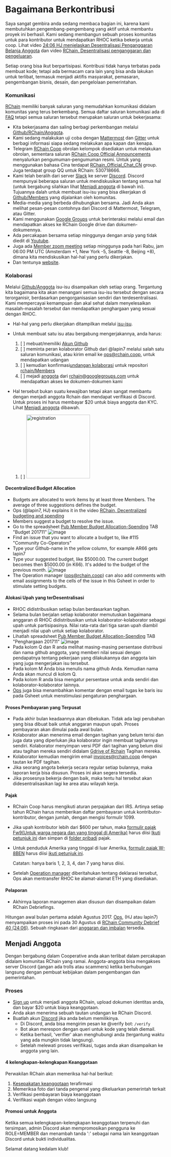 # Bagaimana Berkontribusi

Saya sangat gembira anda sedang membaca bagian ini, karena kami membutuhkan pengembang-pengembang yang aktif untuk membantu proyek ini berhasil.
Kami sedang membangun sebuah proses komunitas untuk para kontributor untuk mendapatkan RHOC ketika bekerja untuk coop. Lihat video [24:06 HJ menjelaskan Desentralisasi Penganggaran Belanja Anggota](https://www.youtube.com/watch?v=7Li4g4qDF6M&t=1486s) dan video [RChain, Desentralisasi penganggaran dan pengeluaran](https://www.youtube.com/watch?v=m6xiTWbEdpA).

Setiap orang bisa ikut berpartisipasi. Kontribusi tidak hanya terbatas pada membuat kode; tetapi ada bermacam cara lain yang bisa anda lakukan untuk terlibat, termasuk menjadi aktifis masyarakat, pemasaran, pengembangan bisnis, desain, dan pengelolaan pemerintahan.

### Komunikasi

[RChain](https://rchain.coop) memiliki banyak saluran yang memudahkan komunikasi didalam komunitas yang terus berkembang. Semua daftar saluran komunikasi ada di [FAQ](https://github.com/rchain/reference/blob/master/faq.md) tetapi semua saluran tersebut merupakan saluran untuk bekerjasama:
- Kita bekerjasama dan saling berbagi perkembangan melalui [Github/RChain/Anggota](https://github.com/rchain/Members).
- Kami sedang malakukan uji coba dengan [Mattermost](https://rchain.divvydao.net/community/channels/town-square) dan [Gitter](https://gitter.im/rchain/Rholang) untuk berbagi informasi siapa sedang melakukan apa kapan dan kenapa.
- Telegram [RChain Coop](https://t.me/rchain_coop) obrolan kelompok disediakan untuk melakukan obrolan, sementara saluran [RChain Coop Official Announcements](https://t.me/rchain_official) menyalurkan pengumuman-pengumuman resmi. Untuk yang menggunakan bahasa Cina terdapat [RChain_Official_Chat_CN](https://t.me/RChain_Official_Chat_CN) group. Juga terdapat group QQ untuk RChain: 530718666.
- Kami telah beralih dari server [Slack](https://ourchain.slack.com/messages?) ke server [Discord](https://discord.gg/fvY8qhx). Discord mempunyai beberapa saluran untuk mendiskusikan tentang semua hal (untuk bergabung silahkan lihat [Menjadi anggota](#becoming-a-member) di bawah ini). Tujuannya dalah untuk membuat isu-isu yang bisa dikerjakan di [Github/Members](https://github.com/rchain/Members/) yang dijalankan oleh komunitas.
- Media-media yang berbeda dihubungkan bersama. Jadi Anda akan melihat pesan-pesan contohnya dari Discord di Mattermost, Telegram, atau Gitter.
- Kami menggunakan [Google Groups](https://groups.google.com/forum/#!forum/rchain) untuk berinteraksi melalui email dan mendapatkan akses ke RChain Google drive dan dokumen-dokumennya.
- Ada percakapan bersama setiap minggunya dengan arsip yang tidak diedit di [Youtube](https://www.youtube.com/channel/UCSS3jCffMiz574_q64Ukj_w).
- Juga ada [Member zoom meeting](https://zoom.us/s/197490909) setiap minggunya pada hari Rabu, jam 06:00 PM UTC (Amsterdam +1, New York -5, Seattle -8, Beijing +8), dimana kita mendiskusikan hal-hal yang perlu dikerjakan.
- Dan tentunya [website](https://rchain.coop).

### Kolaborasi

Melalui [Github/Anggota](https://github.com/rchain/Members/) isu-isu disampaikan oleh setiap orang. Tergantung kita bagaimana kita akan menangani semua isu-isu tersebut dengan secara terorganisir, berdasarkan pengorganisasian sendiri dan terdesentralisasi. Kami mempercayai kemampuan dan akal sehat dalam menyelesaikan masalah-masalah tersebut dan mendapatkan penghargaan yang sesuai dengan RHOC.

- Hal-hal yang perlu dikerjakan ditampilkan melalui [isu-isu](https://github.com/rchain/Members/issues/).
- Untuk membuat satu isu atau bergabung mengerjakannya, anda harus:

  1. [ ] mebuat/memiliki [Akun Github](https://github.com/rchain/Members)
  2. [ ] meminta peran kolaborator Github dari @lapin7 melalui salah satu saluran komunikasi, atau kirim email ke [ops@rchain.coop](ops@rchain.coop), untuk mendapatkan udangan
  3. [ ] kemudian konfirmasi[undangan kolaborasi](https://github.com/rchain/Members/invitations) untuk repositori [rchain/Members](https://github.com/rchain/Members)
  4. [ ] mejadi [anggota](https://groups.google.com/forum/#!pendingmember/rchain/join) dari rchain@googlegroups.com untuk mendapatkan akses ke dokumen-dokumen kami

- Hal tersebut bukan suatu kewajiban tetapi akan sangat membantu dengan menjadi anggota Rchain dan mendapat verifikasi di Discord. Untuk proses ini harus membayar $20 untuk biaya anggota dan KYC. Lihat [Menjadi anggota](#becoming-a-member) dibawah.
  1. [ ] <img src="https://user-images.githubusercontent.com/1913335/32598353-e489f158-c539-11e7-9656-4bcbb55718d2.png" alt="registration" width="200" />
  <!-- 2. [ ] This is the #bounties channel in Discord:
  ![image](https://user-images.githubusercontent.com/1913335/32598502-3f0ddc98-c53a-11e7-85e9-f95fc799dede.png) -->

#### Decentralized Budget Allocation
- Budgets are allocated to work items by at least three Members. The average of three suggestions defines the budget.
- Ops (@lapin7, HJ) explains it in the video [RChain, Decentralized budgeting and spending](https://www.youtube.com/watch?v=m6xiTWbEdpA)
- Members suggest a budget to resolve the issue.
- Go to the spreadsheet [Pub Member Budget Allocation-Spending](https://docs.google.com/spreadsheets/d/1uxuxx8YN17KCIWcH1cUoGuSm2hAnIya2iAc6wxoaq1o/edit#gid=634479823) TAB "Budget 201711"
![image](https://user-images.githubusercontent.com/1913335/32597438-01a23d84-c537-11e7-916e-c9f12df80480.png)
- Find an issue that you want to allocate a budget to, like #115 "Community Co-Operators"
- Type your Github-name in the yellow column, for example AR66 gets lapin7
- Type your suggested budget, like $5000.00. The current budget becomes then $5000.00 (in K66). It's added to the budget of the previous month.
![image](https://user-images.githubusercontent.com/1913335/32597751-ed21061e-c537-11e7-9a0b-c9cccc48bc86.png)
- The Operation manager ([ops@rchain.coop](ops@rchain.coop)) can also add comments with email assignments to the cells of the issue in this Gsheet in order to stimulate setting budgets.

#### Alokasi Upah yang terDesentralisasi
- RHOC didistribusikan setiap bulan berdasarkan tagihan.
- Selama bulan berjalan setiap kolaborator memutuskan bagaimana anggaran di RHOC didistribusikan untuk kolaborator-kolaborator sebagai upah untuk partisipasinya. Nilai rata-rata dari tiga saran upah diambil menjadi nilai upah untuk setiap kolaborator.
- Lihatlah spreadsheet [Pub Member Budget Allocation-Spending](https://docs.google.com/spreadsheets/d/1uxuxx8YN17KCIWcH1cUoGuSm2hAnIya2iAc6wxoaq1o/edit#gid=634479823) TAB "Penghargaan 201711"
![image](https://user-images.githubusercontent.com/1913335/32599161-f91d53f6-c53b-11e7-9ee8-8b31733b98fb.png)
- Pada kolom Q dan R anda melihat masing-masing persentase distribusi dan nama github anggota, yang memberi nilai sesuai dengan pendapatnya tentang pekerjaan yang dilakukannya dan anggota lain yang juga mengerjakan isu tersebut.
- Pada kolom M Anda bisa menulis nama github Anda. Kemudian nama Anda akan muncul di kolom Q.
- Pada kolom R anda bisa mengatur persentase untuk anda sendiri dan kolaborator-kolaborator lainnya.
- [Ops](ops@rchain.coop) juga bisa menambahkan komentar dengan email tugas ke baris isu pada Gsheet untuk menstimulasi pengaturan penghargaan.

#### Proses Pembayaran yang Terpusat
- Pada akhir bulan keadaannya akan dibekukan. Tidak ada lagi perubahan yang bisa dibuat baik untuk anggaran maupun upah. Proses pembayaran akan dimulai pada awal bulan.
- Kolaborator akan menerima email dengan tagihan yang belum terisi dan juga data yang diperlukan jika kolaborator ingin membuat tagihannya sendiri. Kolaborator menyimpan versi PDF dari tagihan yang belum diisi atau tagihan mereka sendiri didalam [Gdrive of Rchain](https://drive.google.com/drive/folders/0B5I9qM5f_1cfeUZoV01EYjdmOEE) Tagihan mereka.
- Kolaborator kemudian mengirim email [invoices@rchain.coop](invoices@rchain.coop) dengan tautan ke PDF tagihan.
- Jika seorang angota bekerja secara regular setiap bulannya, maka laporan kerja bisa disusun. Proses ini akan segera tersedia.
- Jika prosesnya bekerja dengan baik, maka tentu hal tersebut akan didesentralisasikan lagi ke area atau wilayah kerja.

#### Pajak
- RChain Coop harus mengikuti aturan perpajakan dari IRS. Artinya setiap tahun RChain harus memberikan daftar pembayaran untuk kontributor-kontributor, dengan jumlah, dengan mengisi formulir 1099.
- Jika upah kontributor lebih dari $600 per tahun, maka [formulir pajak Fw9(Untuk warga negara dan yang tinggal di Amerika)](https://www.irs.gov/pub/irs-pdf/fw9.pdf) harus diisi [Ikuti petunjuk ini](https://www.irs.gov/instructions/iw9/index.html) dan simpan di [folder pribadi](https://drive.google.com/drive/folders/0B5I9qM5f_1cfeUZoV01EYjdmOEE) pajak.
- Untuk penduduk Amerika yang tinggal di luar Amerika, [formulir pajak W-8BEN](https://www.irs.gov/pub/irs-pdf/fw8ben.pdf) harus diisi [ikuti petunjuk ini](https://www.irs.gov/instructions/iw8ben).

     Catatan: hanya baris 1, 2, 3, 4, dan 7 yang harus diisi.
- Setelah [Operation manager](ops@rchain.coop) diberitahukan tentang deklarasi tersebut, Ops akan mentransfer RHOC ke alamat-alamat ETH yang disediakan.

#### Pelaporan
- Akhirnya laporan managemen akan disusun dan disampaikan dalam RChain Debriefings.

Hitungan awal bulan pertama adalah Agustus 2017. [Ops](ops@rchain.coop), (HJ atau lapin7) menyampaikan proses ini pada 30 Agustus di
[RChain Community Debrief 40 (24:06)](https://www.youtube.com/watch?v=7Li4g4qDF6M&t=1486s). Sebuah ringkasan dari [anggaran dan imbalan](https://docs.google.com/spreadsheets/d/1uxuxx8YN17KCIWcH1cUoGuSm2hAnIya2iAc6wxoaq1o/edit#gid=1751357908) tersedia.

## Menjadi Anggota

Dengan bergabung dalam Cooperative anda akan terlibat dalam percakapan didalam komunitas RChain yang ramai. Anggota-anggota bisa mengakses server Discord (jangan ada trolls atau scammers) ketika berhubungan langsung dengan pembuat kebijakan dalam pengembangan dan pemerintahan.

### Proses

- [Sign up](https://member.rchain.coop/#/sign-up) untuk menjadi anggota RChain, upload dokumen identitas anda, dan bayar $20 untuk biaya keanggotaan.
- Anda akan menerima sebuah tautan undangan ke RChain Discord.
- Buatlah akun [Discord](https://discordapp.com/) jika anda belum memilikinya.
  - Di Discord, anda bisa mengirim pesan ke @verify bot:
  ```/verify```
  - Bot akan merespon dengan queri untuk kode yang telah diemail.
  - Ketika berhasil, 'verifier' akan menghubungi anda (tergantung waktu yang ada mungkin tidak langsung).
  - Setelah melewati proses verifikasi, tugas anda akan disampaikan ke anggota yang lain.

#### 4 kelengkapan-kelengkapan Keanggotaan

Perwakilan RChain akan memeriksa hal-hal berikut:
1. [Kesepakatan keanggotaan](https://github.com/rchain/legaldocs/blob/master/Coop%20Membership%20Agreement.pdf) terafirmasi
2. Memeriksa foto dari tanda pengenal yang dikeluarkan pemerintah terkait
3. Verifikasi pembayaran biaya keanggotaan
4. Verifikasi wajah dengan video langsung

#### Promosi untuk Anggota

Ketika semua kelengkapan-kelengkapan keanggotaan terpenuhi dan tersimpan, admin Discord akan mempromosikan pengguna ke ROLE=MEMBER dan menambah tanda ':' sebagai nama lain keanggotaan Discord untuk bukti individualitas.

Selamat datang kedalam klub!

